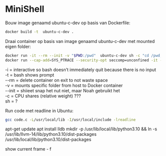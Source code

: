 # MiniShell

Bouw image genaamd ubuntu-c-dev op basis van Dockerfile:
```bash
docker build -t  ubuntu-c-dev .
```

Draai container op basis van image genaamd  ubuntu-c-dev met mounted eigen folder:
```bash
docker run -it --rm --init -v "$PWD:/pwd"  ubuntu-c-dev sh -c "cd /pwd; bash"
docker run --cap-add=SYS_PTRACE --security-opt seccomp=unconfined -it --rm --init -v "$PWD:/pwd"  ubuntu-c-dev sh -c "cd /pwd; bash"
```

-i = interactive so bash doesn’t immediately quit because there is no input\
-t = bash shows prompt\
--rm = delete container on exit to not waste space\
-v = mounts specific folder from host to Docker container\
--init = shiieet snap het nut niet, maar Noah gebruikt het\
-c = CPU shares (relative weight) ???\
sh = ?

Run code met readline in Ubuntu:
```bash
gcc code.c -L/usr/local/lib -I/usr/local/include -lreadline
```

apt-get update
apt install lldb
mkdir -p /usr/lib/local/lib/python3.10 && ln -s /usr/lib/llvm-14/lib/python3.10/dist-packages /usr/lib/local/lib/python3.10/dist-packages


show current frame - f
